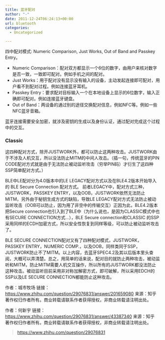 ```yaml
---
title: 蓝牙配对
author: "-"
date: 2011-12-24T06:24:13+00:00
url: bluetooth
categories:
  - Uncategorized

---
```

四中配对模式: Numeric Comparison, Just Works, Out of Band and Passkey Entry。

- Numeric Comparison：配对双方都显示一个6位的数字，由用户来核对数字是否一致，一致即可配对。例如手机之间的配对。
- Just Works：用于配对没有显示没有输入的设备，主动发起连接即可配对，用户看不到配对过程。例如连接蓝牙耳机。
- Passkey Entry：要求配对目标输入一个在本地设备上显示的6位数字，输入正确即可配对。例如连接蓝牙键盘。
- Out of Band：两设备的通过别的途径交换配对信息，例如NFC等。例如一些NFC蓝牙音箱。

蓝牙连接需要安全加密，就涉及密钥的生成以及身份认证，通过配对完成这个过程中的交互。

###  Classic
这四种配对方式，除开JUSTWORK外，都可以防止这两种攻击。JUSTWORK由于不涉及人机交互，所以没法防止MITM的中间人攻击。（插一句，传统蓝牙的PIN CODE配对方式就是由于无法防止被动监听攻击（穷举PIN码）才衍生了这四种SSP简单配对方式。）

BLE中LE配对分为4.0版本中的LE LEGACY配对方式以及在BLE4.2版本开始导入的 BLE Secure Connection 配对方式。 
前者LEGACY中，配对方式三种，JUSTWORK，PASSKEY ENTRY，以及OOB，JUSTWORK依然无法防止MITM，另外由于秘钥生成方式的缺陷，导致LE LEGACY配对方式无法防止被动监听攻击（OOB可以防止，因为用了非空中的传输交互）正因为此，BLE4.2版本把Secure connection也引入到了BLE中（为什么说也，是因为CLASSIC模式中也有SECURE CONNECTION方式...），BLE Secure connection和CLASSIC 的SSP采用同样的ECDH加密方式，所以安全性恢复到同样等级，可以防止被动监听攻击了。

BLE SECURE CONNECTION配对又有了四种配对模式，JUSTWORK，PASSKEY ENTRY，NUMERIC COMP.，以及OOB，同样类同于SSP，JUSTWORK防止不了MITM。以上内容，去蓝牙SPEC4.2及其以后版本里头查阅，大概可以弄清楚。总之，用简单的话来说，配对目的就防止两种攻击，被动监听和MITM，防止MITM需要人机交互操作，所以所有的JUSTWORK都没法防止这种攻击。被动监听目前采用非对称加解密方式，即可破解，所以采用EDCH的SSP以及LE SECURE CONNECTION都能防止这种攻击。

作者：城市牧场
链接：https://www.zhihu.com/question/29076831/answer/201659080
来源：知乎
著作权归作者所有。商业转载请联系作者获得授权，非商业转载请注明出处。

作者：何新宇
链接：https://www.zhihu.com/question/29076831/answer/43387340
来源：知乎
著作权归作者所有。商业转载请联系作者获得授权，非商业转载请注明出处。



>https://www.zhihu.com/question/29076831